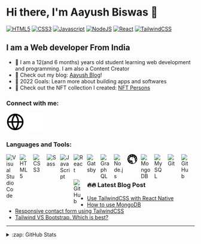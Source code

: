 # Hi there, I'm Aayush Biswas 👋

[![HTML5](https://img.shields.io/badge/html5%20-%23E34F26.svg?&style=for-the-badge&logo=html5&logoColor=white)](https://img.shields.io/badge/html5%20-%23E34F26.svg?&style=for-the-badge&logo=html5&logoColor=white)
[![CSS3](https://img.shields.io/badge/css3%20-%231572B6.svg?&style=for-the-badge&logo=css3&logoColor=white)](https://img.shields.io/badge/css3%20-%231572B6.svg?&style=for-the-badge&logo=css3&logoColor=white)
[![Javascript](https://img.shields.io/badge/javascript%20-%23323330.svg?&style=for-the-badge&logo=javascript&logoColor=%23F7DF1E)](https://img.shields.io/badge/javascript%20-%23323330.svg?&style=for-the-badge&logo=javascript&logoColor=%23F7DF1E)
[![NodeJS](https://img.shields.io/badge/node.js%20-%2343853D.svg?&style=for-the-badge&logo=node.js&logoColor=white)](https://img.shields.io/badge/node.js%20-%2343853D.svg?&style=for-the-badge&logo=node.js&logoColor=white)
[![React](https://img.shields.io/badge/react%20-%2320232a.svg?&style=for-the-badge&logo=react&logoColor=%2361DAFB)](https://img.shields.io/badge/react%20-%2320232a.svg?&style=for-the-badge&logo=react&logoColor=%2361DAFB)
[![TailwindCSS](https://img.shields.io/badge/Tailwindcss%20-informational.svg?&style=for-the-badge&logo=tailwindcss&logoColor=white)](https://img.shields.io/badge/Tailwindcss%20-informational.svg?&style=for-the-badge&logo=tailwindcss&logoColor=white)

## I am a Web developer From India

- 🌱 I am a 12(and 6 months) years old student learning web development and programming. I am also a Content Creator
- 🔭 Check out my blog: [Aayush Blog](https://aayush-blog.netlify.app/)!
- 🥅 2022 Goals: Learn more about building apps and softwares
- 🧑 Check out the NFT collection I created: [NFT Persons](https://opensea.io/collection/nftpersons)

### Connect with me:

[![blog](./img/globe-light.svg)](https://aayush-blog.netlify.app/#gh-light-mode-only)
[![blog](./img/globe-dark.svg)](https://aayush-blog.netlify.app/#gh-dark-mode-only)
&nbsp;&nbsp;

### Languages and Tools:

[<img align="left" alt="Visual Studio Code" width="26px" src="https://cdn.jsdelivr.net/gh/devicons/devicon/icons/vscode/vscode-original.svg" style="padding-right:10px;" />][website]
[<img align="left" alt="HTML5" width="26px" src="https://cdn.jsdelivr.net/gh/devicons/devicon/icons/html5/html5-original.svg" style="padding-right:10px;" />][website]
[<img align="left" alt="CSS3" width="26px" src="https://cdn.jsdelivr.net/gh/devicons/devicon/icons/css3/css3-original.svg" style="padding-right:10px;" />][website]
[<img align="left" alt="Sass" width="26px" src="https://cdn.jsdelivr.net/gh/devicons/devicon/icons/sass/sass-original.svg" style="padding-right:10px;" />][website]
[<img align="left" alt="JavaScript" width="26px" src="https://cdn.jsdelivr.net/gh/devicons/devicon/icons/javascript/javascript-original.svg" style="padding-right:10px;" />][website]
[<img align="left" alt="React" width="26px" src="https://cdn.jsdelivr.net/gh/devicons/devicon/icons/react/react-original.svg" style="padding-right:10px;" />][website]
[<img align="left" alt="Gatsby" width="26px" src="https://cdn.jsdelivr.net/gh/devicons/devicon/icons/gatsby/gatsby-original.svg" style="padding-right:10px;" />][website]
[<img align="left" alt="GraphQL" width="26px" src="https://cdn.jsdelivr.net/gh/devicons/devicon/icons/graphql/graphql-plain.svg" style="padding-right:10px;" />][website]
[<img align="left" alt="Node.js" width="26px" src="https://cdn.jsdelivr.net/gh/devicons/devicon/icons/nodejs/nodejs-original.svg" style="padding-right:10px;" />][website]
[<img align="left" alt="Deno" width="26px" src="./img/deno-light.svg" style="padding-right:10px;" />][website]
[<img align="left" alt="MongoDB" width="26px" src="https://cdn.jsdelivr.net/gh/devicons/devicon/icons/mongodb/mongodb-original.svg" style="padding-right:10px;" />][website]
[<img align="left" alt="MySQL" width="26px" src="https://cdn.jsdelivr.net/gh/devicons/devicon/icons/mysql/mysql-original.svg" style="padding-right:10px;" />][website]
[<img align="left" alt="Git" width="26px" src="https://cdn.jsdelivr.net/gh/devicons/devicon/icons/git/git-original.svg" style="padding-right:10px;" />][website]
[<img align="left" alt="GitHub" width="26px" src="https://user-images.githubusercontent.com/3369400/139447912-e0f43f33-6d9f-45f8-be46-2df5bbc91289.png" style="padding-right:10px;" />](website#gh-dark-mode-only)
[<img align="left" alt="GitHub" width="26px" src="https://user-images.githubusercontent.com/3369400/139448065-39a229ba-4b06-434b-bc67-616e2ed80c8f.png" style="padding-right:10px;" />](website#gh-light-mode-only)

<br />
<br />

---

### 🔥🔥 Latest Blog Post

<!-- BLOG-POST-LIST:START -->
- [Use TailwindCSS with React Native](https://aayushbiswas.hashnode.dev/use-tailwindcss-with-react-native)
- [How to use MongoDB](https://aayushbiswas.hashnode.dev/mongodb)
- [Responsive contact form using TailwindCSS](https://aayushbiswas.hashnode.dev/responsive-contact-form-using-tailwindcss)
- [Tailwind VS Bootstrap. Which is best?](https://aayushbiswas.hashnode.dev/tailwind-vs-bootstrap-which-is-best)
<!-- BLOG-POST-LIST:END -->

---

<details>
  <summary>:zap: GitHub Stats</summary>

  <img align="left" alt="AayushBiswas's GitHub Stats" src="https://github-readme-stats.vercel.app/api?username=AayushBiswas&show_icons=true&hide_border=false&title_color=ff652f&icon_color=FFE400&bg_color=09131B&text_color=ffffff&border_color=0c1a25" />

</details>

[website]: https://aayush-blog..netlify.app
